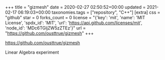 +++
title = "gizmesh"
date = 2020-02-27 02:50:52+00:00
updated = 2021-02-17 06:19:03+00:00
taxonomies.tags = ["repository", "C++"]
[extra]
css = "github"
star = 0
forks_count = 0
license = "{'key': 'mit', 'name': 'MIT License', 'spdx_id': 'MIT', 'url': 'https://api.github.com/licenses/mit', 'node_id': 'MDc6TGljZW5zZTEz'}"
url = "https://github.com/ousttrue/gizmesh"
+++

<https://github.com/ousttrue/gizmesh>

Linear Algebra experiment
